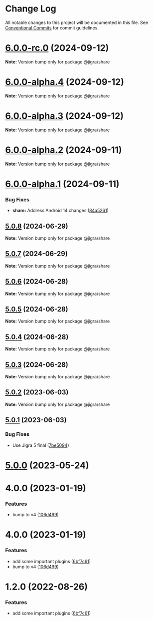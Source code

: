 # Change Log

All notable changes to this project will be documented in this file.
See [Conventional Commits](https://conventionalcommits.org) for commit guidelines.

# [6.0.0-rc.0](https://github.com/familyjs/jigra-plugins/compare/@jigra/share@6.0.0-alpha.4...@jigra/share@6.0.0-rc.0) (2024-09-12)

**Note:** Version bump only for package @jigra/share

# [6.0.0-alpha.4](https://github.com/familyjs/jigra-plugins/compare/@jigra/share@6.0.0-alpha.3...@jigra/share@6.0.0-alpha.4) (2024-09-12)

**Note:** Version bump only for package @jigra/share

# [6.0.0-alpha.3](https://github.com/familyjs/jigra-plugins/compare/@jigra/share@6.0.0-alpha.2...@jigra/share@6.0.0-alpha.3) (2024-09-12)

**Note:** Version bump only for package @jigra/share

# [6.0.0-alpha.2](https://github.com/familyjs/jigra-plugins/compare/@jigra/share@6.0.0-alpha.1...@jigra/share@6.0.0-alpha.2) (2024-09-11)

**Note:** Version bump only for package @jigra/share

# [6.0.0-alpha.1](https://github.com/familyjs/jigra-plugins/compare/@jigra/share@5.0.8...@jigra/share@6.0.0-alpha.1) (2024-09-11)

### Bug Fixes

- **share:** Address Android 14 changes ([84a5261](https://github.com/familyjs/jigra-plugins/commit/84a526150b12608fb0ffbd752bd1906487220502))

## [5.0.8](https://github.com/familyjs/jigra-plugins/compare/@jigra/share@5.0.7...@jigra/share@5.0.8) (2024-06-29)

**Note:** Version bump only for package @jigra/share

## [5.0.7](https://github.com/familyjs/jigra-plugins/compare/@jigra/share@5.0.6...@jigra/share@5.0.7) (2024-06-29)

**Note:** Version bump only for package @jigra/share

## [5.0.6](https://github.com/familyjs/jigra-plugins/compare/@jigra/share@5.0.5...@jigra/share@5.0.6) (2024-06-28)

**Note:** Version bump only for package @jigra/share

## [5.0.5](https://github.com/familyjs/jigra-plugins/compare/@jigra/share@5.0.4...@jigra/share@5.0.5) (2024-06-28)

**Note:** Version bump only for package @jigra/share

## [5.0.4](https://github.com/familyjs/jigra-plugins/compare/@jigra/share@5.0.3...@jigra/share@5.0.4) (2024-06-28)

**Note:** Version bump only for package @jigra/share

## [5.0.3](https://github.com/familyjs/jigra-plugins/compare/@jigra/share@5.0.2...@jigra/share@5.0.3) (2024-06-28)

**Note:** Version bump only for package @jigra/share

## [5.0.2](https://github.com/familyjs/jigra-plugins/compare/@jigra/share@5.0.1...@jigra/share@5.0.2) (2023-06-03)

**Note:** Version bump only for package @jigra/share

## [5.0.1](https://github.com/familyjs/jigra-plugins/compare/@jigra/share@5.0.0...@jigra/share@5.0.1) (2023-06-03)

### Bug Fixes

- Use Jigra 5 final ([7be5094](https://github.com/familyjs/jigra-plugins/commit/7be509425c5cc9f21b1f9e78794b2c6b76ca7702))

# [5.0.0](https://github.com/familyjs/jigra-plugins/compare/@jigra/share@1.2.0...@jigra/share@5.0.0) (2023-05-24)

# 4.0.0 (2023-01-19)

### Features

- bump to v4 ([106d499](https://github.com/familyjs/jigra-plugins/commit/106d49991e82a0505a82571530b73fcda020e7e4))

# 4.0.0 (2023-01-19)

### Features

- add some important plugins ([6bf7c61](https://github.com/navify/jigra-plugins/commit/6bf7c61ba5ad99cf0474cb2cc9599d0f8fedeb45))
- bump to v4 ([106d499](https://github.com/navify/jigra-plugins/commit/106d49991e82a0505a82571530b73fcda020e7e4))

# 1.2.0 (2022-08-26)

### Features

- add some important plugins ([6bf7c61](https://github.com/navify/jigra-plugins/commit/6bf7c61ba5ad99cf0474cb2cc9599d0f8fedeb45))
